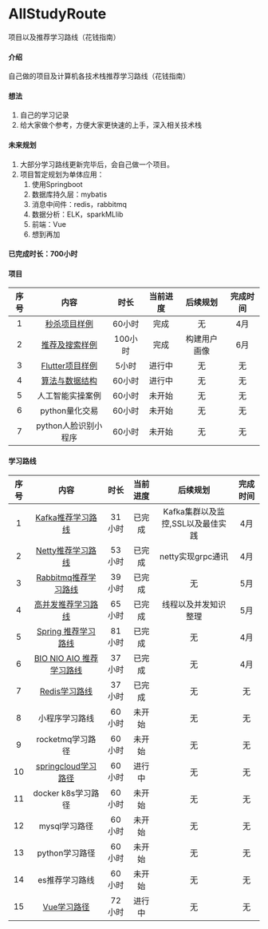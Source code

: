 # AllStudyRoute
项目以及推荐学习路线（花钱指南）

#### 介绍
自己做的项目及计算机各技术栈推荐学习路线（花钱指南）

#### 想法
1. 自己的学习记录
2. 给大家做个参考，方便大家更快速的上手，深入相关技术栈

#### 未来规划
1. 大部分学习路线更新完毕后，会自己做一个项目。
3. 项目暂定规划为单体应用：
    1. 使用Springboot
    2. 数据库持久层：mybatis
    3. 消息中间件：redis，rabbitmq
    4. 数据分析：ELK，sparkMLlib
    5. 前端：Vue
    6. 想到再加

#### 已完成时长：700小时


#### 项目
| 序号| 内容 | 时长 |当前进度|后续规划|完成时间|
| :---: | :----: | :----: |:----: |:----: |:----: |
| 1 | [秒杀项目样例](https://github.com/NewPracticer/SpikeExample)| 60小时|完成|无|4月
| 2 | [推荐及搜索样例](https://github.com/NewPracticer/SearchRecommend)| 100小时|完成|构建用户画像|6月
| 3 | [Flutter项目样例](https://gitee.com/sky_1/flutter)| 5小时|进行中|无|无
| 4 | [算法与数据结构](https://gitee.com/sky_1/algorithm-and-data-architecture)| 60小时|进行中|无|无
| 5 | 人工智能实操案例| 60小时|未开始|无|无
| 6 | python量化交易| 60小时|未开始|无|无
| 7 | python人脸识别小程序| 60小时|未开始|无|无

#### 学习路线 
| 序号| 内容 | 时长 |当前进度|后续规划|完成时间|
| :---: | :----: | :----: |:----: |:----: |:----: |
| 1 | [Kafka推荐学习路线](https://github.com/NewPracticer/KafkaStudyRoute) | 31小时 |已完成 |Kafka集群以及监控,SSL以及最佳实践|4月
| 2 | [Netty推荐学习路线](https://github.com/NewPracticer/netty)| 53小时|已完成|netty实现grpc通讯|4月
| 3 | [Rabbitmq推荐学习路线](https://github.com/NewPracticer/RabbbitStudy)| 39小时|已完成|无|5月
| 4 | [高并发推荐学习路线](https://github.com/NewPracticer/HighConcurrency)| 65小时|已完成|线程以及并发知识整理|5月
| 5 | [Spring 推荐学习路线](https://github.com/NewPracticer/SpringStudyRote)| 81小时|已完成|无|4月
| 6 | [BIO NIO AIO 推荐学习路线](https://github.com/NewPracticer/BIONIOAIO)| 37小时|已完成|无|4月
| 7 | [Redis学习路线](https://github.com/NewPracticer/RedisRoute)| 37小时|已完成|无|无
| 8 | 小程序学习路线| 60小时|未开始|无|无
| 9 | rocketmq学习路径| 60小时|未开始|无|无
| 10 | [springcloud学习路径](https://gitee.com/sky_1/spring-cloud-alibaba-study-route)| 60小时|进行中|无|无
| 11 | docker k8s学习路径| 60小时|未开始|无|无
| 12 | mysql学习路径| 60小时|未开始|无|无
| 13 | python学习路径| 60小时|未开始|无|无
| 14 | es推荐学习路线| 60小时|未开始|无|无
| 15 | [Vue学习路径](https://gitee.com/sky_1/vue-route?_sasdk=f%3EA%3D%3F%3FCF)| 72小时|进行中|无|无


